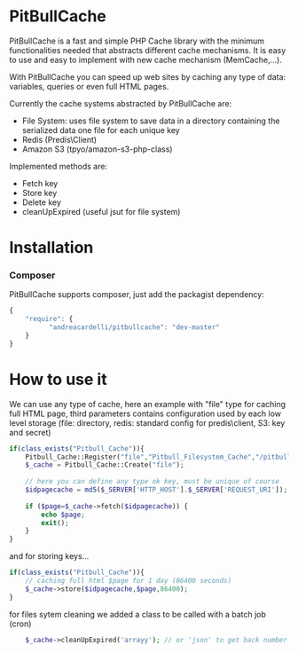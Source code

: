 # PitBullCache
PitBullCache is a fast and simple PHP Cache library with the minimum functionalities needed that abstracts different cache mechanisms. It is easy to use and easy to implement with new cache mechanism (MemCache,...).

With PitBullCache you can speed up web sites by caching any type of data: variables, queries or even full HTML pages.

Currently the cache systems abstracted by PitBullCache are:

- File System: uses file system to save data in a directory containing the serialized data one file for each unique key
- Redis (Predis\Client)
- Amazon S3 (tpyo/amazon-s3-php-class)

Implemented methods are:
- Fetch key
- Store key
- Delete key
- cleanUpExpired (useful jsut for file system)

Installation
=============
### Composer
PitBullCache supports composer, just add the packagist dependency: 
```javascript
{
    "require": {
    	  "andreacardelli/pitbullcache": "dev-master"
    }
}
```

How to use it
=============

We can use any type of cache, here an example with "file" type for caching full HTML page, third parameters contains configuration used by each low level storage (file: directory, redis: standard config for predis\client, S3: key and secret)
```php
if(class_exists("Pitbull_Cache")){
	Pitbull_Cache::Register("file","Pitbull_Filesystem_Cache","/pitbullcache.cache/");
	$_cache = Pitbull_Cache::Create("file");
  	
	// here you can define any type ok key, must be unique of course
	$idpagecache = md5($_SERVER['HTTP_HOST'].$_SERVER['REQUEST_URI']);
	
	if ($page=$_cache->fetch($idpagecache)) {
		echo $page;
		exit();
	}
}
```
and for storing keys...
```php
if(class_exists("Pitbull_Cache")){
	// caching full html $page for 1 day (86400 seconds)
	$_cache->store($idpagecache,$page,86400);
}
```
for files sytem cleaning we added a class to be called with a batch job (cron)
```php
	$_cache->cleanUpExpired('arrayy'); // or 'json' to get back number of deleted items
```
